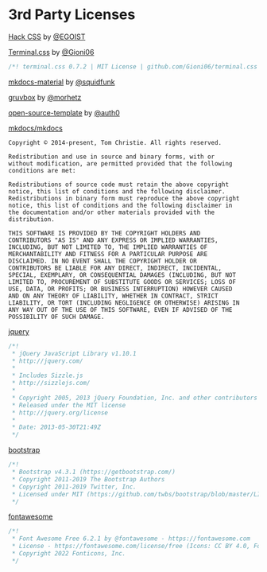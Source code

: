 # 3rd Party Licenses

[Hack CSS](https://github.com/egoist/hack/blob/master/LICENSE) by [@EGOIST](https://github.com/egoist)  

[Terminal.css](https://github.com/Gioni06/terminal.css/blob/master/LICENSE) by [@Gioni06](https://github.com/Gioni06)  
```css
/*! terminal.css 0.7.2 | MIT License | github.com/Gioni06/terminal.css */
```

[mkdocs-material](https://github.com/squidfunk/mkdocs-material/blob/master/LICENSE) by [@squidfunk](https://github.com/squidfunk)  

[gruvbox](https://github.com/morhetz/gruvbox/blob/master/README.md) by [@morhetz](https://github.com/morhetz)  

[open-source-template](https://github.com/auth0/open-source-template/blob/master/LICENSE) by [@auth0](https://github.com/auth0)  

[mkdocs/mkdocs](https://github.com/mkdocs/mkdocs/blob/master/LICENSE)  
```
Copyright © 2014-present, Tom Christie. All rights reserved.

Redistribution and use in source and binary forms, with or
without modification, are permitted provided that the following
conditions are met:

Redistributions of source code must retain the above copyright
notice, this list of conditions and the following disclaimer.
Redistributions in binary form must reproduce the above copyright
notice, this list of conditions and the following disclaimer in
the documentation and/or other materials provided with the
distribution.

THIS SOFTWARE IS PROVIDED BY THE COPYRIGHT HOLDERS AND
CONTRIBUTORS "AS IS" AND ANY EXPRESS OR IMPLIED WARRANTIES,
INCLUDING, BUT NOT LIMITED TO, THE IMPLIED WARRANTIES OF
MERCHANTABILITY AND FITNESS FOR A PARTICULAR PURPOSE ARE
DISCLAIMED. IN NO EVENT SHALL THE COPYRIGHT HOLDER OR
CONTRIBUTORS BE LIABLE FOR ANY DIRECT, INDIRECT, INCIDENTAL,
SPECIAL, EXEMPLARY, OR CONSEQUENTIAL DAMAGES (INCLUDING, BUT NOT
LIMITED TO, PROCUREMENT OF SUBSTITUTE GOODS OR SERVICES; LOSS OF
USE, DATA, OR PROFITS; OR BUSINESS INTERRUPTION) HOWEVER CAUSED
AND ON ANY THEORY OF LIABILITY, WHETHER IN CONTRACT, STRICT
LIABILITY, OR TORT (INCLUDING NEGLIGENCE OR OTHERWISE) ARISING IN
ANY WAY OUT OF THE USE OF THIS SOFTWARE, EVEN IF ADVISED OF THE
POSSIBILITY OF SUCH DAMAGE.
```

[jquery](https://github.com/jquery/jquery/blob/main/LICENSE.txt)  
```javascript
/*!
 * jQuery JavaScript Library v1.10.1
 * http://jquery.com/
 *
 * Includes Sizzle.js
 * http://sizzlejs.com/
 *
 * Copyright 2005, 2013 jQuery Foundation, Inc. and other contributors
 * Released under the MIT license
 * http://jquery.org/license
 *
 * Date: 2013-05-30T21:49Z
 */
```

[bootstrap](https://github.com/twbs/bootstrap/blob/master/LICENSE)  
```css
/*!
 * Bootstrap v4.3.1 (https://getbootstrap.com/)
 * Copyright 2011-2019 The Bootstrap Authors
 * Copyright 2011-2019 Twitter, Inc.
 * Licensed under MIT (https://github.com/twbs/bootstrap/blob/master/LICENSE)
 */
```

[fontawesome](https://fontawesome.com/license/free)  
```css
/*!
 * Font Awesome Free 6.2.1 by @fontawesome - https://fontawesome.com
 * License - https://fontawesome.com/license/free (Icons: CC BY 4.0, Fonts: SIL OFL 1.1, Code: MIT License)
 * Copyright 2022 Fonticons, Inc.
 */
```